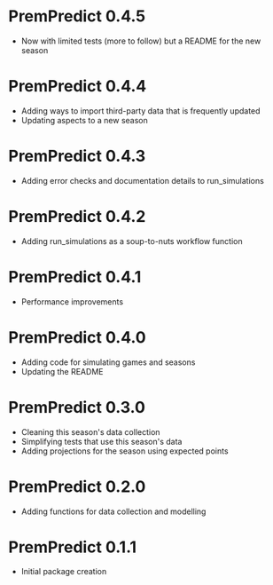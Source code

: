 # PremPredict 0.4.5
* Now with limited tests (more to follow) but a README for the new season

# PremPredict 0.4.4
* Adding ways to import third-party data that is frequently updated
* Updating aspects to a new season

# PremPredict 0.4.3
* Adding error checks and documentation details to run_simulations

# PremPredict 0.4.2
* Adding run_simulations as a soup-to-nuts workflow function

# PremPredict 0.4.1
* Performance improvements

# PremPredict 0.4.0
* Adding code for simulating games and seasons
* Updating the README

# PremPredict 0.3.0
* Cleaning this season's data collection
* Simplifying tests that use this season's data
* Adding projections for the season using expected points

# PremPredict 0.2.0
* Adding functions for data collection and modelling

# PremPredict 0.1.1
* Initial package creation
